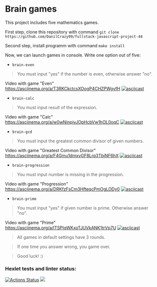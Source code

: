 # Brain games
This project includes five mathematics games.

First step, clone this repository with command
`git clone https://github.com/DanilCrazy99/fullstack-javascript-project-44`

Second step, install programm with command
`make install`

Now, we can launch games in console.
Write one option out of five:
- `brain-even` 
> You must input "yes" if the number is even, otherwise answer "no".

Video with game "Even" https://asciinema.org/a/T3RKCkctcsXOogP4CHZPWgyfH [![asciicast](https://asciinema.org/a/T3RKCkctcsXOogP4CHZPWgyfH.svg)](https://asciinema.org/a/T3RKCkctcsXOogP4CHZPWgyfH)

- `brain-calc` 
> You must input result of the expression.

Video with game "Calc" https://asciinema.org/a/w0wNinpjvJOpHcbVw1hOL0oqC [![asciicast](https://asciinema.org/a/w0wNinpjvJOpHcbVw1hOL0oqC.svg)](https://asciinema.org/a/w0wNinpjvJOpHcbVw1hOL0oqC)

- `brain-gcd` 
> You must input the greatest common divisor of given numbers.

Video with game "Greatest Common Divisor" https://asciinema.org/a/F4Gmu1dmxvGF8Lrq3TbjNF6hX [![asciicast](https://asciinema.org/a/F4Gmu1dmxvGF8Lrq3TbjNF6hX.svg)](https://asciinema.org/a/F4Gmu1dmxvGF8Lrq3TbjNF6hX)

- `brain-progression` 
> You must input number is missing in the progression.

Video with game "Progression" https://asciinema.org/a/DRKfzFsCm3HfteqcPmOgLODy0 [![asciicast](https://asciinema.org/a/DRKfzFsCm3HfteqcPmOgLODy0.svg)](https://asciinema.org/a/DRKfzFsCm3HfteqcPmOgLODy0)

- `brain-prime` 
> You must input "yes" if given number is prime. Otherwise answer "no".

Video with game "Prime" https://asciinema.org/a/lTSPIqWKxoTJUVkANK1trVp7U [![asciicast](https://asciinema.org/a/lTSPIqWKxoTJUVkANK1trVp7U.svg)](https://asciinema.org/a/lTSPIqWKxoTJUVkANK1trVp7U)

> All games in default settings have 3 rounds.

> If one time you answer wrong, you game over.

> Good luck! :)

### Hexlet tests and linter status:
[![Actions Status](https://github.com/DanilCrazy99/fullstack-javascript-project-44/workflows/hexlet-check/badge.svg)](https://github.com/DanilCrazy99/fullstack-javascript-project-44/actions)
<a href="https://codeclimate.com/github/DanilCrazy99/fullstack-javascript-project-44/maintainability"><img src="https://api.codeclimate.com/v1/badges/909958f084b2dd127674/maintainability" /></a>
